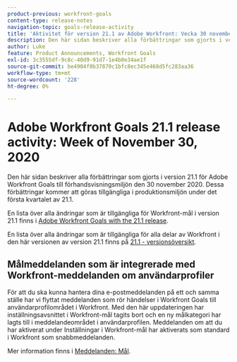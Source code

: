 ```yaml
---
product-previous: workfront-goals
content-type: release-notes
navigation-topic: goals-release-activity
title: 'Aktivitet för version 21.1 av Adobe Workfront: Vecka 30 november 2020"'
description: Den här sidan beskriver alla förbättringar som gjorts i version 21.1 för Adobe Workfront Goals till förhandsvisningsmiljön den 30 november 2020. Dessa förbättringar kommer att göras tillgängliga i produktionsmiljön under det första kvartalet av 21.1.
author: Luke
feature: Product Announcements, Workfront Goals
exl-id: 3c3555df-9c8c-40d9-91d7-1e4b0e34ae1f
source-git-commit: be4904f0b37870c1bfc8ec345e468d5fc283aa36
workflow-type: tm+mt
source-wordcount: '228'
ht-degree: 0%

---
```


# Adobe Workfront Goals 21.1 release activity: Week of November 30, 2020

Den här sidan beskriver alla förbättringar som gjorts i version 21.1 för Adobe Workfront Goals till förhandsvisningsmiljön den 30 november 2020. Dessa förbättringar kommer att göras tillgängliga i produktionsmiljön under det första kvartalet av 21.1.

En lista över alla ändringar som är tillgängliga för Workfront-mål i version 21.1 finns i [Adobe Workfront Goals with the 21.1 release](../../../../product-announcements/product-releases/goals-release-activity/goals-release-21-1.md).

En lista över alla ändringar som är tillgängliga för alla delar av Workfront i den här versionen av version 21.1 finns på [21.1 - versionsöversikt](../../../../product-announcements/product-releases/21.1-release-activity/21-1-release-overview.md).

## Målmeddelanden som är integrerade med Workfront-meddelanden om användarprofiler

För att du ska kunna hantera dina e-postmeddelanden på ett och samma ställe har vi flyttat meddelanden som rör händelser i Workfront Goals till användarprofilområdet i Workfront. Med den här uppdateringen har inställningsavsnittet i Workfront-mål tagits bort och en ny målkategori har lagts till i meddelandeområdet i användarprofilen. Meddelanden om att du har aktiverat under Inställningar i Workfront-mål har aktiverats som standard i Workfront som snabbmeddelanden.

Mer information finns i [Meddelanden: Mål](../../../../workfront-basics/using-notifications/notifications-goals.md).

